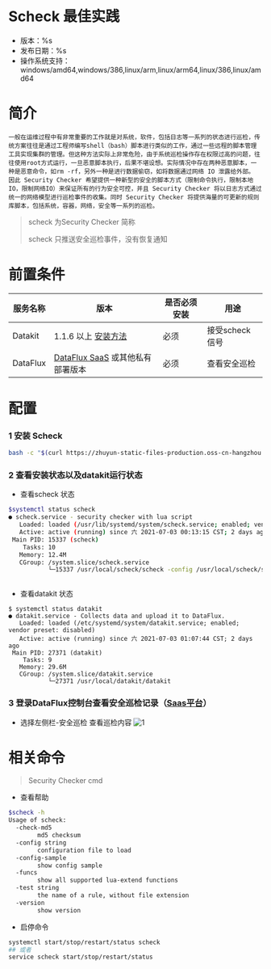 # Scheck 最佳实践

- 版本：%s
- 发布日期：%s
- 操作系统支持：windows/amd64,windows/386,linux/arm,linux/arm64,linux/386,linux/amd64

# 简介

    一般在运维过程中有非常重要的工作就是对系统，软件，包括日志等一系列的状态进行巡检，传统方案往往是通过工程师编写shell（bash）脚本进行类似的工作，通过一些远程的脚本管理工具实现集群的管理。但这种方法实际上非常危险，由于系统巡检操作存在权限过高的问题，往往使用root方式运行，一旦恶意脚本执行，后果不堪设想。实际情况中存在两种恶意脚本，一种是恶意命令，如rm -rf，另外一种是进行数据偷窃，如将数据通过网络 IO 泄露给外部。 因此 Security Checker 希望提供一种新型的安全的脚本方式（限制命令执行，限制本地IO，限制网络IO）来保证所有的行为安全可控，并且 Security Checker 将以日志方式通过统一的网络模型进行巡检事件的收集。同时 Security Checker 将提供海量的可更新的规则库脚本，包括系统，容器，网络，安全等一系列的巡检。

> scheck 为Security Checker 简称
>
> scheck 只推送安全巡检事件，没有恢复通知



# 前置条件


| 服务名称 | 版本                                                         | 是否必须安装 | 用途            |
| -------- | ------------------------------------------------------------ | ------------ | --------------- |
| Datakit  | 1.1.6 以上 [安装方法](https://www.yuque.com/dataflux/datakit/datakit-install) | 必须         | 接受scheck 信号 |
| DataFlux | [DataFlux SaaS](https://dataflux.cn) 或其他私有部署版本      | 必须         | 查看安全巡检    |




# 配置

### 1 安装 Scheck

```sh
bash -c "$(curl https://zhuyun-static-files-production.oss-cn-hangzhou.aliyuncs.com/security-checker/install.sh)" 
```



### 2 查看安装状态以及datakit运行状态
- 查看scheck 状态
```sh
$systemctl status scheck
● scheck.service - security checker with lua script
   Loaded: loaded (/usr/lib/systemd/system/scheck.service; enabled; vendor preset: disabled)
   Active: active (running) since 六 2021-07-03 00:13:15 CST; 2 days ago
 Main PID: 15337 (scheck)
    Tasks: 10
   Memory: 12.4M
   CGroup: /system.slice/scheck.service
           └─15337 /usr/local/scheck/scheck -config /usr/local/scheck/scheck.conf
           
```
- 查看datakit 状态
```shell
$ systemctl status datakit
● datakit.service - Collects data and upload it to DataFlux.
   Loaded: loaded (/etc/systemd/system/datakit.service; enabled; vendor preset: disabled)
   Active: active (running) since 六 2021-07-03 01:07:44 CST; 2 days ago
 Main PID: 27371 (datakit)
    Tasks: 9
   Memory: 29.6M
   CGroup: /system.slice/datakit.service
           └─27371 /usr/local/datakit/datakit
```


### 3 登录DataFlux控制台查看安全巡检记录（[Saas平台](https://dataflux.cn)）

- 选择左侧栏-安全巡检 查看巡检内容	![1](https://security-checker-prod.oss-cn-hangzhou.aliyuncs.com/img/bestpractices/2.png)





# 相关命令
> Security Checker cmd
- 查看帮助
```sh
$scheck -h
Usage of scheck:
  -check-md5
    	md5 checksum
  -config string
    	configuration file to load
  -config-sample
    	show config sample
  -funcs
    	show all supported lua-extend functions
  -test string
    	the name of a rule, without file extension
  -version
    	show version
```


- 启停命令 
```sh
systemctl start/stop/restart/status scheck 
## 或者 
service scheck start/stop/restart/status 
``` 

